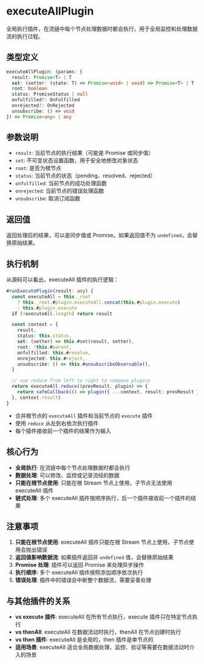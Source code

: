 # executeAllPlugin

全局执行插件，在流链中每个节点处理数据时都会执行，用于全局监控和处理数据流的执行过程。

## 类型定义

```typescript
executeAllPlugin: (params: {
  result: Promise<T> | T
  set: (setter: (state: T) => Promise<void> | void) => Promise<T> | T
  root: boolean
  status: PromiseStatus | null
  onfulfilled?: OnFulfilled
  onrejected?: OnRejected
  unsubscribe: () => void
}) => Promise<any> | any
```

## 参数说明

- `result`: 当前节点的执行结果（可能是 Promise 或同步值）
- `set`: 不可变状态设置函数，用于安全地修改对象状态
- `root`: 是否为根节点
- `status`: 当前节点的状态（pending、resolved、rejected）
- `onfulfilled`: 当前节点的成功处理函数
- `onrejected`: 当前节点的错误处理函数
- `unsubscribe`: 取消订阅函数

## 返回值

返回处理后的结果，可以是同步值或 Promise。如果返回值不为 `undefined`，会替换原始结果。

## 执行机制

从源码可以看出，executeAll 插件的执行逻辑：

```typescript
#runExecutePlugin(result: any) {
  const executeAll = this._root
    ? this._root.#plugin.executeAll.concat(this.#plugin.execute)
    : this.#plugin.execute
  if (!executeAll.length) return result

  const context = {
    result,
    status: this.status,
    set: (setter) => this.#set(result, setter),
    root: !this.#parent,
    onfulfilled: this.#resolve,
    onrejected: this.#reject,
    unsubscribe: () => this.#unsubscribeObservable(),
  }

  // use reduce from left to right to compose plugins
  return executeAll.reduce((prevResult, plugin) => {
    return safeCallback(() => plugin({ ...context, result: prevResult }))() ?? prevResult
  }, context.result)
}
```

- 合并根节点的 `executeAll` 插件和当前节点的 `execute` 插件
- 使用 `reduce` 从左到右依次执行插件
- 每个插件接收前一个插件的结果作为输入

## 核心行为

- **全局执行**: 在流链中每个节点处理数据时都会执行
- **数据处理**: 可以修改、监控或记录流经的数据
- **只能在根节点使用**: 只能在根 Stream 节点上使用，子节点无法使用 executeAll 插件
- **链式处理**: 多个 executeAll 插件按顺序执行，后一个插件接收前一个插件的结果

## 注意事项

1. **只能在根节点使用**: executeAll 插件只能在根 Stream 节点上使用，子节点使用会抛出错误
2. **返回值影响数据流**: 如果插件返回非 `undefined` 值，会替换原始结果
3. **Promise 处理**: 插件可以返回 Promise 来处理异步操作
4. **执行顺序**: 多个 executeAll 插件按照添加顺序依次执行
5. **错误处理**: 插件中的错误会中断整个数据流，需要妥善处理

## 与其他插件的关系

- **vs execute 插件**: executeAll 在所有节点执行，execute 插件只在特定节点执行
- **vs thenAll**: executeAll 在数据流动时执行，thenAll 在节点创建时执行
- **vs then 插件**: executeAll 是全局的，then 插件是单节点的
- **适用场景**: executeAll 适合全局数据处理、监控、验证等需要在数据流动时介入的场景
